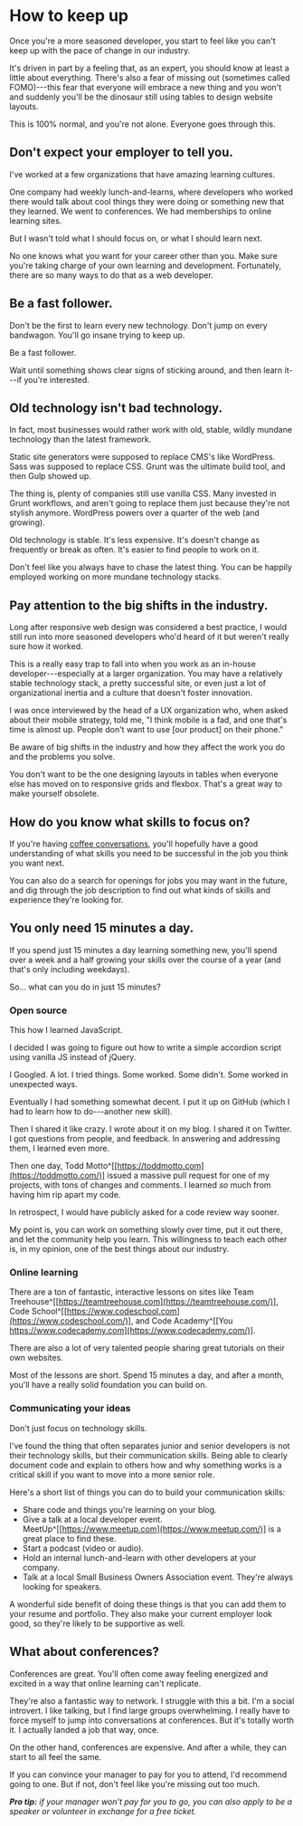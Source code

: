 
# How to keep up

Once you're a more seasoned developer, you start to feel like you can't keep up with the pace of change in our industry.

It's driven in part by a feeling that, as an expert, you should know at least a little about everything. There's also a fear of missing out (sometimes called FOMO)---this fear that everyone will embrace a new thing and you won't and suddenly you'll be the dinosaur still using tables to design website layouts.

This is 100% normal, and you're not alone. Everyone goes through this.

## Don't expect your employer to tell you.

I've worked at a few organizations that have amazing learning cultures.

One company had weekly lunch-and-learns, where developers who worked there would talk about cool things they were doing or something new that they learned. We went to conferences. We had memberships to online learning sites.

But I wasn't told what I should focus on, or what I should learn next.

No one knows what you want for your career other than you. Make sure you're taking charge of your own learning and development. Fortunately, there are so many ways to do that as a web developer.

## Be a fast follower.

Don't be the first to learn every new technology. Don't jump on every bandwagon. You'll go insane trying to keep up.

Be a fast follower.

Wait until something shows clear signs of sticking around, and then learn it---if you're interested.

## Old technology isn't bad technology.

In fact, most businesses would rather work with old, stable, wildly mundane technology than the latest framework.

Static site generators were supposed to replace CMS's like WordPress. Sass was supposed to replace CSS. Grunt was the ultimate build tool, and then Gulp showed up.

The thing is, plenty of companies still use vanilla CSS. Many invested in Grunt workflows, and aren't going to replace them just because they're not stylish anymore. WordPress powers over a quarter of the web (and growing).

Old technology is stable. It's less expensive. It's doesn't change as frequently or break as often. It's easier to find people to work on it.

Don't feel like you always have to chase the latest thing. You can be happily employed working on more mundane technology stacks.

## Pay attention to the big shifts in the industry.

Long after responsive web design was considered a best practice, I would still run into more seasoned developers who'd heard of it but weren't really sure how it worked.

This is a really easy trap to fall into when you work as an in-house developer---especially at a larger organization. You may have a relatively stable technology stack, a pretty successful site, or even just a lot of organizational inertia and a culture that doesn't foster innovation.

I was once interviewed by the head of a UX organization who, when asked about their mobile strategy, told me, "I think mobile is a fad, and one that's time is almost up. People don't want to use [our product] on their phone."

Be aware of big shifts in the industry and how they affect the work you do and the problems you solve.

You don't want to be the one designing layouts in tables when everyone else has moved on to responsive grids and flexbox. That's a great way to make yourself obsolete.

## How do you know what skills to focus on?

If you're having [coffee conversations](#how-to-figure-out-what-to-do-next), you'll hopefully have a good understanding of what skills you need to be successful in the job you think you want next.

You can also do a search for openings for jobs you may want in the future, and dig through the job description to find out what kinds of skills and experience they're looking for.

## You only need 15 minutes a day.

If you spend just 15 minutes a day learning something new, you'll spend over a week and a half growing your skills over the course of a year (and that's only including weekdays).

So... what can you do in just 15 minutes?

### Open source

This how I learned JavaScript.

I decided I was going to figure out how to write a simple accordion script using vanilla JS instead of jQuery.

I Googled. A lot. I tried things. Some worked. Some didn't. Some worked in unexpected ways.

Eventually I had something somewhat decent. I put it up on GitHub (which I had to learn how to do---another new skill).

Then I shared it like crazy. I wrote about it on my blog. I shared it on Twitter. I got questions from people, and feedback. In answering and addressing them, I learned even more.

Then one day, Todd Motto^[[https://toddmotto.com](https://toddmotto.com/)] issued a massive pull request for one of my projects, with tons of changes and comments. I learned *so* much from having him rip apart my code.

In retrospect, I would have publicly asked for a code review way sooner.

My point is, you can work on something slowly over time, put it out there, and let the community help you learn. This willingness to teach each other is, in my opinion, one of the best things about our industry.

### Online learning

There are a ton of fantastic, interactive lessons on sites like Team Treehouse^[[https://teamtreehouse.com](https://teamtreehouse.com/)], Code School^[[https://www.codeschool.com](https://www.codeschool.com/)], and Code Academy^[[You https://www.codecademy.com](https://www.codecademy.com/)].

There are also a lot of very talented people sharing great tutorials on their own websites.

Most of the lessons are short. Spend 15 minutes a day, and after a month, you'll have a really solid foundation you can build on.

### Communicating your ideas

Don't just focus on technology skills.

I've found the thing that often separates junior and senior developers is not their technology skills, but their communication skills. Being able to clearly document code and explain to others how and why something works is a critical skill if you want to move into a more senior role.

Here's a short list of things you can do to build your communication skills:

- Share code and things you're learning on your blog.
- Give a talk at a local developer event. MeetUp^[[https://www.meetup.com](https://www.meetup.com/)] is a great place to find these.
- Start a podcast (video or audio).
- Hold an internal lunch-and-learn with other developers at your company.
- Talk at a local Small Business Owners Association event. They're always looking for speakers.

A wonderful side benefit of doing these things is that you can add them to your resume and portfolio. They also make your current employer look good, so they're likely to be supportive as well.

## What about conferences?

Conferences are great. You'll often come away feeling energized and excited in a way that online learning can't replicate.

They're also a fantastic way to network. I struggle with this a bit. I'm a social introvert. I like talking, but I find large groups overwhelming. I really have to force myself to jump into conversations at conferences. But it's totally worth it. I actually landed a job that way, once.

On the other hand, conferences are expensive. And after a while, they can start to all feel the same.

If you can convince your manager to pay for you to attend, I'd recommend going to one. But if not, don't feel like you're missing out too much.

***Pro tip:*** *if your manager won't pay for you to go, you can also apply to be a speaker or volunteer in exchange for a free ticket.*